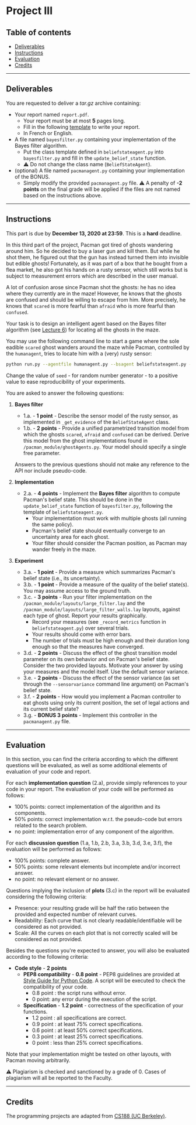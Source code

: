 
# Project III

## Table of contents

- [Deliverables](#deliverables)
- [Instructions](#instructions)
- [Evaluation](#evaluation)
- [Credits](#credits)

---

## Deliverables

You are requested to deliver a *tar.gz* archive containing:
 - Your report named `report.pdf`.
	 - Your report must be at most **5** pages long.
	 - Fill in the following [template](https://github.com/glouppe/info8006-introduction-to-ai/blob/master/projects/project3/template-project3.tex) to write your report.
	 - In French or English.
 - A file named `bayesfilter.py` containing your implementation of the Bayes filter algorithm.
	 - Put the class template defined in `beliefstateagent.py` into `bayesfilter.py` and fill in the `update_belief_state` function.
	 - :warning: Do not change the class name (`BeliefStateAgent`).
 - (optional) A file named `pacmanagent.py` containing your implementation of the BONUS.
     - Simply modify the provided `pacmanagent.py` file.
:warning: A penalty of **-2 points** on the final grade will be applied if the files are not named based on the instructions above.

---
## Instructions

This part is due by **December 13, 2020 at 23:59**. This is a **hard** deadline.

In this third part of the project, Pacman got tired of ghosts wandering around him. So he decided to buy a laser gun and kill them. But while he shot them, he figured out that the gun has instead turned them into invisible but edible ghosts! Fortunately, as it was part of a box that he bought from a flea market, he also got his hands on a rusty sensor, which still works but is subject to measurement errors which are described in the user manual.

A lot of confusion arose since Pacman shot the ghosts: he has no idea where they currently are in the maze! However, he knows that the ghosts are confused and should be willing to escape from him.
More precisely, he knows that `scared` is more fearful than `afraid` who is more fearful than `confused`.

Your task is to design an intelligent agent based on the Bayes filter algorithm (see [Lecture 6](https://glouppe.github.io/info8006-introduction-to-ai/?p=lecture6.md)) for locating all the ghosts in the maze.

You may use the following command line to start a game where the sole eadible `scared` ghost wanders around the maze while Pacman, controlled by the `humanagent`, tries to locate him with a (very) rusty sensor:
```bash
python run.py --agentfile humanagent.py --bsagent beliefstateagent.py --ghostagent scared --nghosts 1 --seed -1 --layout large_filter
```
Change the value of `seed` - for random number generator - to a positive value to ease reproducibility of your experiments.

You are asked to answer the following questions:

 1. **Bayes filter**
	- 1.a. - **1 point** - Describe the sensor model of the rusty sensor, as implemented in `_get_evidence` of the `BeliefStateAgent` class.
	- 1.b. - **2 points** - Provide a unified parametrized transition model from which the ghosts `scared`, `afraid` and `confused` can be derived. Derive this model from the ghost implementations found in `/pacman_module/ghostAgents.py`. Your model should specify a single free parameter.

    Answers to the previous questions should not make any reference to the API nor include pseudo-code.

 2. **Implementation**
 	- 2.a. - **4 points** - Implement the **Bayes filter** algorithm to compute Pacman's belief state. This should be done in the `update_belief_state` function of `bayesfilter.py`, following the template of `beliefstateagent.py`.
		 - Your implementation must work with multiple ghosts (all running the same policy).
		 - Pacman's belief state should eventually converge to an uncertainty area for each ghost.
		 - Your filter should consider the Pacman position, as Pacman may wander freely in the maze.

 3. **Experiment**
 	- 3.a. - **1 point** - Provide a measure which summarizes Pacman's belief state (i.e., its uncertainty).
	- 3.b. - **1 point** - Provide a measure of the quality of the belief state(s). You may assume access to the ground truth.
	- 3.c. - **3 points** - Run your filter implementation on the `/pacman_module/layouts/large_filter.lay` and the `/pacman_module/layouts/large_filter_walls.lay` layouts, against each type of ghost. Report your results graphically.
		 - Record your measures (see `_record_metrics` function in `beliefstateagent.py`) over several trials.
		 - Your results should come with error bars.
		 - The number of trials must be high enough and their duration long enough so that the measures have converged.
	- 3.d. - **2 points** - Discuss the effect of the ghost transition model parameter on its own behavior and on Pacman's belief state. Consider the two provided layouts. Motivate your answer by using your measures and the model itself. Use the default sensor variance.
	- 3.e. - **2 points** - Discuss the effect of the sensor variance (as set through the `--sensorvariance` command line argument) on Pacman's belief state.
	- 3.f. - **2 points** - How would you implement a Pacman controller to eat ghosts using only its current position, the set of legal actions and its current belief state?
	- 3.g. - **BONUS 3 points** - Implement this controller in the `pacmanagent.py` file.


---

## Evaluation

In this section, you can find the criteria according to which the different questions will be evaluated, as well as some additional elements of evaluation of your code and report.

For each **implementation question** (2.a), provide simply references to your code in your report. The evaluation of your code will be performed as follows:
 - 100% points: correct implementation of the algorithm and its components.
 - 50% points: correct implementation w.r.t. the pseudo-code but errors related to the search problem.
 - no point: implementation error of any component of the algorithm.

For each **discussion question** (1.a, 1.b, 2.b, 3.a, 3.b, 3.d, 3.e, 3.f), the evaluation will be performed as follows:

 - 100% points: complete answer.
 - 50% points: some relevant elements but incomplete and/or incorrect answer.
 - no point: no relevant element or no answer.

Questions implying the inclusion of **plots** (3.c) in the report will be evaluated considering the following criteria:

 - Presence: your resulting grade will be half the ratio between the provided and expected number of relevant curves.
 - Readability: Each curve that is not clearly readable/identifiable will be considered as not provided.
 - Scale: All the curves on each plot that is not correctly scaled will be considered as not provided.

Besides the questions you're expected to answer, you will also be evaluated according to the following criteria:

 - **Code style** - **2 points**
	 - **PEP8 compatibility** - **0.8 point** - PEP8 guidelines are provided at [Style Guide for Python Code](https://www.python.org/dev/peps/pep-0008/).  A script will be executed to check the compatibility of your code.
		 - 0.8 point : the script runs without error.
		 - 0 point: any error during the execution of the script.
	 - **Specification** - **1.2 point** - correctness of the specification of your functions.
		- 1.2 point : all specifications are correct.
		- 0.9 point : at least 75% correct specifications.
		- 0.6 point : at least 50% correct specifications.
		- 0.3 point : at least 25% correct specifications.
		- 0 point : less than 25% correct specifications.

Note that your implementation might be tested on other layouts, with Pacman moving arbitrarily.

:warning: Plagiarism is checked and sanctioned by a grade of 0. Cases of plagiarism will all be reported to the Faculty.

---

## Credits

The programming projects are adapted from [CS188 (UC Berkeley)](http://ai.berkeley.edu/project_overview.html).
